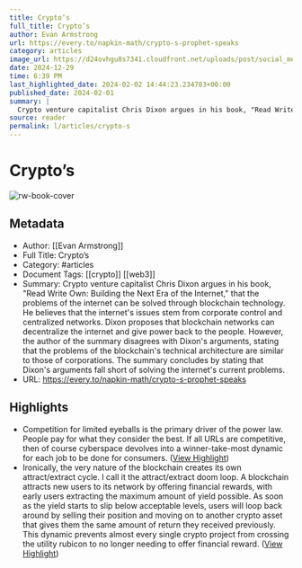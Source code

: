 ```yaml
---
title: Crypto’s
full_title: Crypto’s
author: Evan Armstrong
url: https://every.to/napkin-math/crypto-s-prophet-speaks
category: articles
image_url: https://d24ovhgu8s7341.cloudfront.net/uploads/post/social_media_image/2934/crypto_social.png
date: 2024-12-29
time: 6:39 PM
last_highlighted_date: 2024-02-02 14:44:23.234703+00:00
published_date: 2024-02-01
summary: |
  Crypto venture capitalist Chris Dixon argues in his book, "Read Write Own: Building the Next Era of the Internet," that the problems of the internet can be solved through blockchain technology. He believes that the internet's issues stem from corporate control and centralized networks. Dixon proposes that blockchain networks can decentralize the internet and give power back to the people. However, the author of the summary disagrees with Dixon's arguments, stating that the problems of the blockchain's technical architecture are similar to those of corporations. The summary concludes by stating that Dixon's arguments fall short of solving the internet's current problems.
source: reader
permalink: l/articles/crypto-s
---
```

# Crypto’s

![rw-book-cover](https://d24ovhgu8s7341.cloudfront.net/uploads/post/social_media_image/2934/crypto_social.png)

## Metadata
- Author: [[Evan Armstrong]]
- Full Title: Crypto’s
- Category: #articles
- Document Tags: [[crypto]] [[web3]] 
- Summary: Crypto venture capitalist Chris Dixon argues in his book, "Read Write Own: Building the Next Era of the Internet," that the problems of the internet can be solved through blockchain technology. He believes that the internet's issues stem from corporate control and centralized networks. Dixon proposes that blockchain networks can decentralize the internet and give power back to the people. However, the author of the summary disagrees with Dixon's arguments, stating that the problems of the blockchain's technical architecture are similar to those of corporations. The summary concludes by stating that Dixon's arguments fall short of solving the internet's current problems.
- URL: https://every.to/napkin-math/crypto-s-prophet-speaks

## Highlights
- Competition for limited eyeballs is the primary driver of the power law. People pay for what they consider the best. If all URLs are competitive, then of course cyberspace devolves into a winner-take-most dynamic for each job to be done for consumers. ([View Highlight](https://read.readwise.io/read/01hnn3zrc7680ma9pvpkz1gznc))
- Ironically, the very nature of the blockchain creates its own attract/extract cycle. I call it the attract/extract doom loop. A blockchain attracts new users to its network by offering financial rewards, with early users extracting the maximum amount of yield possible. As soon as the yield starts to slip below acceptable levels, users will loop back around by selling their position and moving on to another crypto asset that gives them the same amount of return they received previously. This dynamic prevents almost every single crypto project from crossing the utility rubicon to no longer needing to offer financial reward. ([View Highlight](https://read.readwise.io/read/01hnn4e81w4b5jg0gyyb03ns48))


